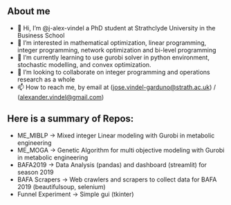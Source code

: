 ## About me
- 👋 Hi, I’m @j-alex-vindel a PhD student at Strathclyde University in the Business School 
- 👀 I’m interested in mathematical optimization, linear programming, integer programming, network optimization and bi-level programming
- 🌱 I’m currently learning to use gurobi solver in python environment, stochastic modelling, and convex optimization.
- 💞️ I’m looking to collaborate on integer programming and operations research as a whole
- 📫 How to reach me, by email at (jose.vindel-garduno@strath.ac.uk) / (alexander.vindel@gmail.com)

## Here is a summary of Repos:
- ME_MIBLP -> Mixed integer Linear modeling with Gurobi in metabolic engineering
- ME_MOGA -> Genetic Algorithm for multi objective modeling with Gurobi in metabolic engineering
- BAFA2019 -> Data Analysis (pandas) and dashboard (streamlit) for season 2019 
- BAFA Scrapers -> Web crawlers and scrapers to collect data for BAFA 2019 (beautifulsoup, selenium)
- Funnel Experiment -> Simple gui (tkinter)

<!---
jose-vindel/jose-vindel is a ✨ special ✨ repository because its `README.md` (this file) appears on your GitHub profile.
You can click the Preview link to take a look at your changes.
--->
